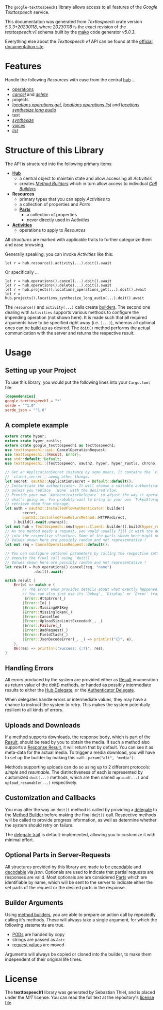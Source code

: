 <!---
DO NOT EDIT !
This file was generated automatically from 'src/generator/templates/api/README.md.mako'
DO NOT EDIT !
-->
The `google-texttospeech1` library allows access to all features of the *Google Texttospeech* service.

This documentation was generated from *Texttospeech* crate version *5.0.3+20230118*, where *20230118* is the exact revision of the *texttospeech:v1* schema built by the [mako](http://www.makotemplates.org/) code generator *v5.0.3*.

Everything else about the *Texttospeech* *v1* API can be found at the
[official documentation site](https://cloud.google.com/text-to-speech/).
# Features

Handle the following *Resources* with ease from the central [hub](https://docs.rs/google-texttospeech1/5.0.3+20230118/google_texttospeech1/Texttospeech) ...

* [operations](https://docs.rs/google-texttospeech1/5.0.3+20230118/google_texttospeech1/api::Operation)
 * [*cancel*](https://docs.rs/google-texttospeech1/5.0.3+20230118/google_texttospeech1/api::OperationCancelCall) and [*delete*](https://docs.rs/google-texttospeech1/5.0.3+20230118/google_texttospeech1/api::OperationDeleteCall)
* projects
 * [*locations operations get*](https://docs.rs/google-texttospeech1/5.0.3+20230118/google_texttospeech1/api::ProjectLocationOperationGetCall), [*locations operations list*](https://docs.rs/google-texttospeech1/5.0.3+20230118/google_texttospeech1/api::ProjectLocationOperationListCall) and [*locations synthesize long audio*](https://docs.rs/google-texttospeech1/5.0.3+20230118/google_texttospeech1/api::ProjectLocationSynthesizeLongAudioCall)
* text
 * [*synthesize*](https://docs.rs/google-texttospeech1/5.0.3+20230118/google_texttospeech1/api::TextSynthesizeCall)
* [voices](https://docs.rs/google-texttospeech1/5.0.3+20230118/google_texttospeech1/api::Voice)
 * [*list*](https://docs.rs/google-texttospeech1/5.0.3+20230118/google_texttospeech1/api::VoiceListCall)




# Structure of this Library

The API is structured into the following primary items:

* **[Hub](https://docs.rs/google-texttospeech1/5.0.3+20230118/google_texttospeech1/Texttospeech)**
    * a central object to maintain state and allow accessing all *Activities*
    * creates [*Method Builders*](https://docs.rs/google-texttospeech1/5.0.3+20230118/google_texttospeech1/client::MethodsBuilder) which in turn
      allow access to individual [*Call Builders*](https://docs.rs/google-texttospeech1/5.0.3+20230118/google_texttospeech1/client::CallBuilder)
* **[Resources](https://docs.rs/google-texttospeech1/5.0.3+20230118/google_texttospeech1/client::Resource)**
    * primary types that you can apply *Activities* to
    * a collection of properties and *Parts*
    * **[Parts](https://docs.rs/google-texttospeech1/5.0.3+20230118/google_texttospeech1/client::Part)**
        * a collection of properties
        * never directly used in *Activities*
* **[Activities](https://docs.rs/google-texttospeech1/5.0.3+20230118/google_texttospeech1/client::CallBuilder)**
    * operations to apply to *Resources*

All *structures* are marked with applicable traits to further categorize them and ease browsing.

Generally speaking, you can invoke *Activities* like this:

```Rust,ignore
let r = hub.resource().activity(...).doit().await
```

Or specifically ...

```ignore
let r = hub.operations().cancel(...).doit().await
let r = hub.operations().delete(...).doit().await
let r = hub.projects().locations_operations_get(...).doit().await
let r = hub.projects().locations_synthesize_long_audio(...).doit().await
```

The `resource()` and `activity(...)` calls create [builders][builder-pattern]. The second one dealing with `Activities`
supports various methods to configure the impending operation (not shown here). It is made such that all required arguments have to be
specified right away (i.e. `(...)`), whereas all optional ones can be [build up][builder-pattern] as desired.
The `doit()` method performs the actual communication with the server and returns the respective result.

# Usage

## Setting up your Project

To use this library, you would put the following lines into your `Cargo.toml` file:

```toml
[dependencies]
google-texttospeech1 = "*"
serde = "^1.0"
serde_json = "^1.0"
```

## A complete example

```Rust
extern crate hyper;
extern crate hyper_rustls;
extern crate google_texttospeech1 as texttospeech1;
use texttospeech1::api::CancelOperationRequest;
use texttospeech1::{Result, Error};
use std::default::Default;
use texttospeech1::{Texttospeech, oauth2, hyper, hyper_rustls, chrono, FieldMask};

// Get an ApplicationSecret instance by some means. It contains the `client_id` and
// `client_secret`, among other things.
let secret: oauth2::ApplicationSecret = Default::default();
// Instantiate the authenticator. It will choose a suitable authentication flow for you,
// unless you replace  `None` with the desired Flow.
// Provide your own `AuthenticatorDelegate` to adjust the way it operates and get feedback about
// what's going on. You probably want to bring in your own `TokenStorage` to persist tokens and
// retrieve them from storage.
let auth = oauth2::InstalledFlowAuthenticator::builder(
        secret,
        oauth2::InstalledFlowReturnMethod::HTTPRedirect,
    ).build().await.unwrap();
let mut hub = Texttospeech::new(hyper::Client::builder().build(hyper_rustls::HttpsConnectorBuilder::new().with_native_roots().https_or_http().enable_http1().build()), auth);
// As the method needs a request, you would usually fill it with the desired information
// into the respective structure. Some of the parts shown here might not be applicable !
// Values shown here are possibly random and not representative !
let mut req = CancelOperationRequest::default();

// You can configure optional parameters by calling the respective setters at will, and
// execute the final call using `doit()`.
// Values shown here are possibly random and not representative !
let result = hub.operations().cancel(req, "name")
             .doit().await;

match result {
    Err(e) => match e {
        // The Error enum provides details about what exactly happened.
        // You can also just use its `Debug`, `Display` or `Error` traits
         Error::HttpError(_)
        |Error::Io(_)
        |Error::MissingAPIKey
        |Error::MissingToken(_)
        |Error::Cancelled
        |Error::UploadSizeLimitExceeded(_, _)
        |Error::Failure(_)
        |Error::BadRequest(_)
        |Error::FieldClash(_)
        |Error::JsonDecodeError(_, _) => println!("{}", e),
    },
    Ok(res) => println!("Success: {:?}", res),
}

```
## Handling Errors

All errors produced by the system are provided either as [Result](https://docs.rs/google-texttospeech1/5.0.3+20230118/google_texttospeech1/client::Result) enumeration as return value of
the doit() methods, or handed as possibly intermediate results to either the
[Hub Delegate](https://docs.rs/google-texttospeech1/5.0.3+20230118/google_texttospeech1/client::Delegate), or the [Authenticator Delegate](https://docs.rs/yup-oauth2/*/yup_oauth2/trait.AuthenticatorDelegate.html).

When delegates handle errors or intermediate values, they may have a chance to instruct the system to retry. This
makes the system potentially resilient to all kinds of errors.

## Uploads and Downloads
If a method supports downloads, the response body, which is part of the [Result](https://docs.rs/google-texttospeech1/5.0.3+20230118/google_texttospeech1/client::Result), should be
read by you to obtain the media.
If such a method also supports a [Response Result](https://docs.rs/google-texttospeech1/5.0.3+20230118/google_texttospeech1/client::ResponseResult), it will return that by default.
You can see it as meta-data for the actual media. To trigger a media download, you will have to set up the builder by making
this call: `.param("alt", "media")`.

Methods supporting uploads can do so using up to 2 different protocols:
*simple* and *resumable*. The distinctiveness of each is represented by customized
`doit(...)` methods, which are then named `upload(...)` and `upload_resumable(...)` respectively.

## Customization and Callbacks

You may alter the way an `doit()` method is called by providing a [delegate](https://docs.rs/google-texttospeech1/5.0.3+20230118/google_texttospeech1/client::Delegate) to the
[Method Builder](https://docs.rs/google-texttospeech1/5.0.3+20230118/google_texttospeech1/client::CallBuilder) before making the final `doit()` call.
Respective methods will be called to provide progress information, as well as determine whether the system should
retry on failure.

The [delegate trait](https://docs.rs/google-texttospeech1/5.0.3+20230118/google_texttospeech1/client::Delegate) is default-implemented, allowing you to customize it with minimal effort.

## Optional Parts in Server-Requests

All structures provided by this library are made to be [encodable](https://docs.rs/google-texttospeech1/5.0.3+20230118/google_texttospeech1/client::RequestValue) and
[decodable](https://docs.rs/google-texttospeech1/5.0.3+20230118/google_texttospeech1/client::ResponseResult) via *json*. Optionals are used to indicate that partial requests are responses
are valid.
Most optionals are are considered [Parts](https://docs.rs/google-texttospeech1/5.0.3+20230118/google_texttospeech1/client::Part) which are identifiable by name, which will be sent to
the server to indicate either the set parts of the request or the desired parts in the response.

## Builder Arguments

Using [method builders](https://docs.rs/google-texttospeech1/5.0.3+20230118/google_texttospeech1/client::CallBuilder), you are able to prepare an action call by repeatedly calling it's methods.
These will always take a single argument, for which the following statements are true.

* [PODs][wiki-pod] are handed by copy
* strings are passed as `&str`
* [request values](https://docs.rs/google-texttospeech1/5.0.3+20230118/google_texttospeech1/client::RequestValue) are moved

Arguments will always be copied or cloned into the builder, to make them independent of their original life times.

[wiki-pod]: http://en.wikipedia.org/wiki/Plain_old_data_structure
[builder-pattern]: http://en.wikipedia.org/wiki/Builder_pattern
[google-go-api]: https://github.com/google/google-api-go-client

# License
The **texttospeech1** library was generated by Sebastian Thiel, and is placed
under the *MIT* license.
You can read the full text at the repository's [license file][repo-license].

[repo-license]: https://github.com/Byron/google-apis-rsblob/main/LICENSE.md

